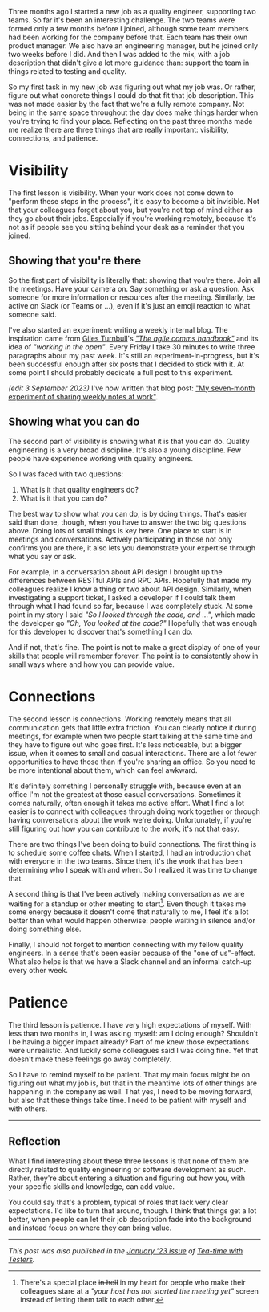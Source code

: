 <!--
.. title: Three lessons after three months of quality engineering
.. slug: three-lessons-after-three-months-of-quality-engineering
.. date: 2022-11-27 16:41:25 UTC+01:00
.. tags: quality engineering, skills, small steps
.. category: quality engineering
.. link: 
.. description: 
.. type: text
-->

Three months ago I started a new job as a quality engineer, supporting two teams. So far it's been an interesting challenge. The two teams were formed only a few months before I joined, although some team members had been working for the company before that. Each team has their own product manager. We also have an engineering manager, but he joined only two weeks before I did. And then I was added to the mix, with a job description that didn't give a lot more guidance than: support the team in things related to testing and quality.

So my first task in my new job was figuring out what my job was. Or rather, figure out what concrete things I could do that fit that job description. This was not made easier by the fact that we're a fully remote company. Not being in the same space throughout the day does make things harder when you're trying to find your place. Reflecting on the past three months made me realize there are three things that are really important: visibility, connections, and patience.


<!-- TEASER_END -->


# Visibility
The first lesson is visibility. When your work does not come down to "perform these steps in the process", it's easy to become a bit invisible. Not that your colleagues forget about you, but you're not top of mind either as they go about their jobs. Especially if you're working remotely, because it's not as if people see you sitting behind your desk as a reminder that you joined.

## Showing that you're there
So the first part of visibility is literally that: showing that you're there. Join all the meetings. Have your camera on. Say something or ask a question. Ask someone for more information or resources after the meeting. Similarly, be active on Slack (or Teams or ...), even if it's just an emoji reaction to what someone said.

I've also started an experiment: writing a weekly internal blog. The inspiration came from [Giles Turnbull](https://gilest.org/)'s [*"The agile comms handbook"*](https://agilecommshandbook.com/) and its idea of *"working in the open"*. Every Friday I take 30 minutes to write three paragraphs about my past week. It's still an experiment-in-progress, but it's been successful enough after six posts that I decided to stick with it. At some point I should probably dedicate a full post to this experiment.

*(edit 3 September 2023)* I've now written that blog post: ["My seven-month experiment of sharing weekly notes at work"](link://slug/my-seven-month-experiment-of-sharing-weekly-notes-at-work).

## Showing what you can do
The second part of visibility is showing what it is that you can do. Quality engineering is a very broad discipline. It's also a young discipline. Few people have experience working with quality engineers.

So I was faced with two questions:

1. What is it that quality engineers do?
2. What is it that you can do?

The best way to show what you can do, is by doing things. That's easier said than done, though, when you have to answer the two big questions above. Doing lots of small things is key here. One place to start is in meetings and conversations. Actively participating in those not only confirms you are there, it also lets you demonstrate your expertise through what you say or ask.

For example, in a conversation about API design I brought up the differences between RESTful APIs and RPC APIs. Hopefully that made my colleagues realize I know a thing or two about API design. Similarly, when investigating a support ticket, I asked a developer if I could talk them through what I had found so far, because I was completely stuck. At some point in my story I said *"So I looked through the code, and ..."*, which made the developer go *"Oh, You looked at the code?"* Hopefully that was enough for this developer to discover that's something I can do.

And if not, that's fine. The point is not to make a great display of one of your skills that people will remember forever. The point is to consistently show in small ways where and how you can provide value.


# Connections
The second lesson is connections. Working remotely means that all communication gets that little extra friction. You can clearly notice it during meetings, for example when two people start talking at the same time and they have to figure out who goes first. It's less noticeable, but a bigger issue, when it comes to small and casual interactions. There are a lot fewer opportunities to have those than if you're sharing an office. So you need to be more intentional about them, which can feel awkward.

It's definitely something I personally struggle with, because even at an office I'm not the greatest at those casual conversations. Sometimes it comes naturally, often enough it takes me active effort. What I find a lot easier is to connect with colleagues through doing work together or through having conversations about the work we're doing. Unfortunately, if you're still figuring out how you can contribute to the work, it's not that easy.

There are two things I've been doing to build connections. The first thing is to schedule some coffee chats. When I started, I had an introduction chat with everyone in the two teams. Since then, it's the work that has been determining who I speak with and when. So I realized it was time to change that.

A second thing is that I've been actively making conversation as we are waiting for a standup or other meeting to start[^1]. Even though it takes me some energy because it doesn't come that naturally to me, I feel it's a lot better than what would happen otherwise: people waiting in silence and/or doing something else.

[^1]: There's a special place ~~in hell~~ in my heart for people who make their colleagues stare at a *"your host has not started the meeting yet"* screen instead of letting them talk to each other.

Finally, I should not forget to mention connecting with my fellow quality engineers. In a sense that's been easier because of the "one of us"-effect. What also helps is that we have a Slack channel and an informal catch-up every other week.


# Patience
The third lesson is patience. I have very high expectations of myself. With less than two months in, I was asking myself: am I doing enough? Shouldn't I be having a bigger impact already? Part of me knew those expectations were unrealistic. And luckily some colleagues said I was doing fine. Yet that doesn't make these feelings go away completely.

So I have to remind myself to be patient. That my main focus might be on figuring out what my job is, but that in the meantime lots of other things are happening in the company as well. That yes, I need to be moving forward, but also that these things take time. I need to be patient with myself and with others.


---


## Reflection

What I find interesting about these three lessons is that none of them are directly related to quality engineering or software development as such. Rather, they're about entering a situation and figuring out how you, with your specific skills and knowledge, can add value.

You could say that's a problem, typical of roles that lack very clear expectations. I'd like to turn that around, though. I think that things get a lot better, when people can let their job description fade into the background and instead focus on where they can bring value.

---

*This post was also published in the [January '23 issue](https://teatimewithtesters.com/wp-content/uploads/2023/01/TTwT_January_2023.pdf) of [Tea-time with Testers](https://teatimewithtesters.com/).*
